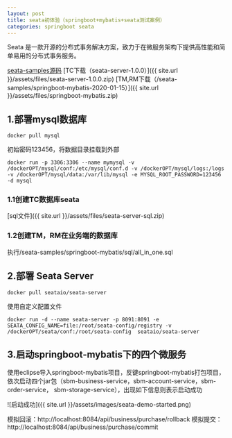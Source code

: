 ```yaml
---
layout: post
title: seata初体验（springboot+mybatis+seata测试案例）
categories: springboot seata
---
```


Seata 是一款开源的分布式事务解决方案，致力于在微服务架构下提供高性能和简单易用的分布式事务服务。

[seata-samples源码](https://github.com/seata/seata-samples)
[TC下载（seata-server-1.0.0）]({{ site.url }}/assets/files/seata-server-1.0.0.zip)
[TM,RM下载（/seata-samples/springboot-mybatis-2020-01-15）]({{ site.url }}/assets/files/springboot-mybatis.zip)


## 1.部署mysql数据库

    docker pull mysql

初始密码123456，将数据目录挂载到外部

    docker run -p 3306:3306 --name mymysql -v /dockerOPT/mysql/conf:/etc/mysql/conf.d -v /dockerOPT/mysql/logs:/logs -v /dockerOPT/mysql/data:/var/lib/mysql -e MYSQL_ROOT_PASSWORD=123456 -d mysql

### 1.1创建TC数据库seata

[sql文件]({{ site.url }}/assets/files/seata-server-sql.zip)

### 1.2创建TM，RM在业务端的数据库

执行/seata-samples/springboot-mybatis/sql/all_in_one.sql

## 2.部署 Seata Server

    docker pull seataio/seata-server

使用自定义配置文件

    docker run -d --name seata-server -p 8091:8091 -e SEATA_CONFIG_NAME=file:/root/seata-config/registry -v /dockerOPT/seata/conf:/root/seata-config  seataio/seata-server


## 3.启动springboot-mybatis下的四个微服务

使用eclipse导入springboot-mybatis项目，反键springboot-mybatis打包项目，依次启动四个jar包（sbm-business-service，sbm-account-service，sbm-order-service， sbm-storage-service），出现如下信息则表示启动成功

![启动成功]({{ site.url }}/assets/images/seata-demo-started.png)

模拟回滚：http://localhost:8084/api/business/purchase/rollback
模拟提交：http://localhost:8084/api/business/purchase/commit

<div id="gitalk-container-springboot-seata-demo"></div>

<script>
  $(document).ready(function() {
    window.initSpringbootSeataDemoComment();
  })
</script>